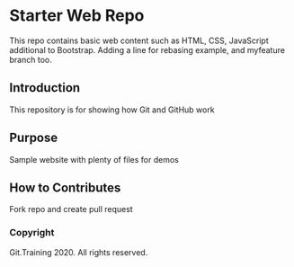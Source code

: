 # Starter Web Repo

This repo contains basic web content such as HTML, CSS, JavaScript additional to Bootstrap.
Adding a line for rebasing example, and myfeature branch too.

## Introduction

This repository is for showing how Git and GitHub work

## Purpose

Sample website with plenty of files for demos

## How to Contributes

Fork repo and create pull request

### Copyright

Git.Training 2020. All rights reserved.
